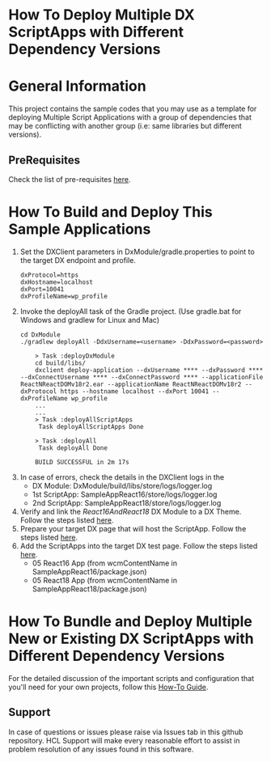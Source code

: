 # How To Deploy Multiple DX ScriptApps with Different Dependency Versions

# General Information
This project contains the sample codes that you may use as a template for deploying Multiple Script Applications with a group of dependencies that may be conflicting with another group (i.e: same libraries but different versions). 

## PreRequisites
Check the list of pre-requisites [here](https://pages.git.cwp.pnp-hcl.com/CWPdoc/dx-mkdocs/in-progress/guide_me/tutorials/scriptapps/pre_requisites/).

#  How To Build and Deploy This Sample Applications
1. Set the DXClient parameters in DxModule/gradle.properties to point to the target DX endpoint and profile.
    ```
   dxProtocol=https
   dxHostname=localhost
   dxPort=10041
   dxProfileName=wp_profile
    ```
2. Invoke the deployAll task of the Gradle project. (Use gradle.bat for Windows and gradlew for Linux and Mac)
    ``` 
    cd DxModule
    ./gradlew deployAll -DdxUsername=<username> -DdxPassword=<password>
    ``` 
    ``` 
        > Task :deployDxModule
        cd build/libs/
        dxclient deploy-application --dxUsername **** --dxPassword **** --dxConnectUsername **** --dxConnectPassword **** --applicationFile ReactNReactDOMv18r2.ear --applicationName ReactNReactDOMv18r2 --dxProtocol https --hostname localhost --dxPort 10041 --dxProfileName wp_profile
        ...
        ...
        > Task :deployAllScriptApps
         Task deployAllScriptApps Done
        
        > Task :deployAll
         Task deployAll Done
        
        BUILD SUCCESSFUL in 2m 17s
    ```
3. In case of errors, check the details in the DXClient logs in the
    - DX Module: DxModule/build/libs/store/logs/logger.log
    - 1st ScriptApp: SampleAppReact16/store/logs/logger.log
    - 2nd ScriptApp: SampleAppReact18/store/logs/logger.log
4. Verify and link the _React16AndReact18_ DX Module to a DX Theme. Follow the steps listed [here](https://pages.git.cwp.pnp-hcl.com/CWPdoc/dx-mkdocs/in-progress/guide_me/tutorials/scriptapps/common-setup/post-deployment/verify_link_module_to_theme/).
5. Prepare your target DX page that will host the ScriptApp. Follow the steps listed [here](https://pages.git.cwp.pnp-hcl.com/CWPdoc/dx-mkdocs/in-progress/guide_me/tutorials/scriptapps/common-setup/post-deployment/prepare_dx_page/).
6. Add the ScriptApps into the target DX test page. Follow the steps listed [here](https://pages.git.cwp.pnp-hcl.com/CWPdoc/dx-mkdocs/in-progress/guide_me/tutorials/scriptapps/common-setup/post-deployment/add_scriptapp_to_page/).
    - 05 React16 App (from wcmContentName in SampleAppReact16/package.json)
    - 05 React18 App (from wcmContentName in SampleAppReact18/package.json)

# How To Bundle and Deploy Multiple New or Existing DX ScriptApps with Different Dependency Versions
For the detailed discussion of the important scripts and configuration that you'll need for your own projects, follow this [How-To Guide](https://pages.git.cwp.pnp-hcl.com/CWPdoc/dx-mkdocs/in-progress/guide_me/tutorials/scriptapps/how_to/05_apps_with_diff_deploy_versions/).

## Support

In case of questions or issues please raise via Issues tab in this github repository. HCL Support will make every reasonable effort to assist in problem resolution of any issues found in this software.
